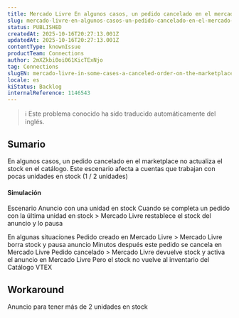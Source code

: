```yaml
---
title: Mercado Livre En algunos casos, un pedido cancelado en el mercado no actualiza las existencias en el catálogo
slug: mercado-livre-en-algunos-casos-un-pedido-cancelado-en-el-mercado-no-actualiza-las-existencias-en-el-catalogo
status: PUBLISHED
createdAt: 2025-10-16T20:27:13.001Z
updatedAt: 2025-10-16T20:27:13.001Z
contentType: knownIssue
productTeam: Connections
author: 2mXZkbi0oi061KicTExNjo
tag: Connections
slugEN: mercado-livre-in-some-cases-a-canceled-order-on-the-marketplace-doesnt-update-stock-in-the-catalog
locale: es
kiStatus: Backlog
internalReference: 1146543
---
```


>ℹ️ Este problema conocido ha sido traducido automáticamente del inglés.

## Sumario


En algunos casos, un pedido cancelado en el marketplace no actualiza el stock en el catálogo. Este escenario afecta a cuentas que trabajan con pocas unidades en stock (1 / 2 unidades)



#### Simulación



Escenario
Anuncio con una unidad en stock
Cuando se completa un pedido con la última unidad en stock > Mercado Livre restablece el stock del anuncio y lo pausa

En algunas situaciones
Pedido creado en Mercado Livre > Mercado Livre borra stock y pausa anuncio
Minutos después este pedido se cancela en Mercado Livre
Pedido cancelado > Mercado Livre devuelve stock y activa el anuncio en Mercado Livre
Pero el stock no vuelve al inventario del Catálogo VTEX


## Workaround


Anuncio para tener más de 2 unidades en stock



